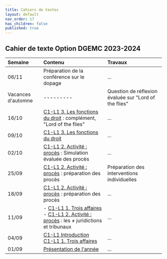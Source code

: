 ```yaml
---
title: Cahiers de textes
layout: default
nav_order: 17
has_children: false
published: true
---
```

## Cahier de texte Option DGEMC 2023-2024

| Semaine     | Contenu     | Travaux |
| :------------------- | :-------------- | :-------- |
| 06/11   | Préparation de la conférence sur le dopage     | ...     |
| Vacances d'automne | ---------  | Question de réflexion évaluée sur "Lord of the flies"  |
| 16/10   | [C1-L1 3. Les fonctions du droit](../Leçon%201/L1-2-fonctions.html) : complément, "Lord of the flies"     | ...     |
| 09/10   | [C1-L1 3. Les fonctions du droit](../Leçon%201/L1-2-fonctions.html)     | ...     |
| 02/10   | [C1-L1 2. Activité : procès](../Leçon%201/L1-3-activite.html) : Simulation évaluée des procès     | ...     |
| 25/09   | [C1-L1 2. Activité : procès](../Leçon%201/L1-3-activite.html) : préparation des procès     | Préparation des interventions individuelles     |
| 18/09   | [C1-L1 2. Activité : procès](../Leçon%201/L1-3-activite.html) : préparation des procès     | ...     |
| 11/09   | - [C1-L1 1. Trois affaires](../Leçon%201/L1-1-affaires.html) <br> - [C1-L1 2. Activité : procès](../Leçon%201/L1-3-activite.html) : les ≠ juridictions et tribunaux   | ...     |
| 04/09   | [C1-L1 Introduction](../Leçon%201/L1-intro.html) <br> [C1-L1 1. Trois affaires](../Leçon%201/L1-1-affaires.html)  | ...     |
| 01/09  | [Présentation de l'année](../Présentation/presentation.html) | ...     |








